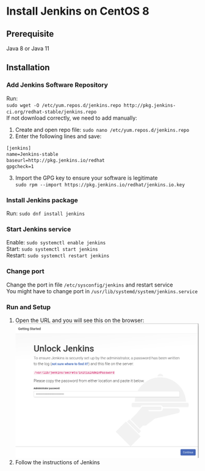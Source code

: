 # Install Jenkins on CentOS 8
## Prerequisite
Java 8 or Java 11
## Installation
### Add Jenkins Software Repository
Run: <br>
`sudo wget -O /etc/yum.repos.d/jenkins.repo http://pkg.jenkins-ci.org/redhat-stable/jenkins.repo` <br>
If not download correctly, we need to add manually: <br>
1. Create and open repo file: `sudo nano /etc/yum.repos.d/jenkins.repo` <br>
2. Enter the following lines and save:
```
[jenkins]
name=Jenkins-stable
baseurl=http://pkg.jenkins.io/redhat
gpgcheck=1
```
3. Import the GPG key to ensure your software is legitimate <br>
`sudo rpm --import https://pkg.jenkins.io/redhat/jenkins.io.key`
### Install Jenkins package
Run: `sudo dnf install jenkins`
### Start Jenkins service
Enable: `sudo systemctl enable jenkins` <br>
Start: `sudo systemctl start jenkins` <br>
Restart: `sudo systemctl restart jenkins` <br>
### Change port
Change the port in file `/etc/sysconfig/jenkins` and restart service <br>
You might have to change port in `/usr/lib/systemd/system/jenkins.service`
### Run and Setup
1. Open the URL and you will see this on the browser: <br>
![Jenkins Initial Root Password](./jenkins_initial_root_password.png)
2. Follow the instructions of Jenkins
